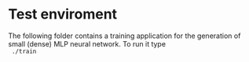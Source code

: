# Test enviroment

The following folder contains a training application for the generation of small (dense) MLP neural network.
To run it type
<br>
<code>
./train
</code>


